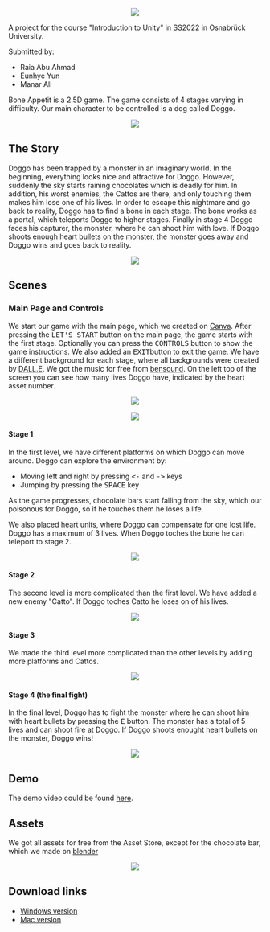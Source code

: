 <p align="center">
  <img src="Assets/Images/logo1.png" />
</p>

A project for the course "Introduction to Unity" in SS2022 in Osnabrück University.

Submitted by: 
- Raia Abu Ahmad
- Eunhye Yun
- Manar Ali

Bone Appetit is a 2.5D game. The game consists of 4 stages varying in difficulty. Our main character to be controlled is a dog called Doggo.

<p align="center">
  <img src="Images/doggo.png" />
</p>

## The Story
Doggo has been trapped by a monster in an imaginary world. In the beginning, everything looks nice and attractive for Doggo. However, suddenly the sky starts raining chocolates which is deadly for him. In addition, his worst enemies, the Cattos are there, and only touching them makes him lose one of his lives. 
In order to escape this nightmare and go back to reality, Doggo has to find a bone in each stage. The bone works as a portal, which teleports Doggo to higher stages. Finally in stage 4 Doggo faces his capturer, the monster, where he can shoot him with love. If Doggo shoots enough heart bullets on the monster, the monster goes away and Doggo wins and goes back to reality.

<p align="center">
  <img src="https://user-images.githubusercontent.com/49908515/176936697-d4a3a91a-feea-4111-bf63-9e16c716525a.PNG" />
</p>

## Scenes

### Main Page and Controls
We start our game with the main page, which we created on [Canva](https://www.canva.com/en_gb/). After pressing the <kbd>LET'S  START</kbd> button on the main page, the game starts with the first stage.
Optionally you can press the  <kbd>CONTROLS</kbd> button to show the game instructions. We also added an <kbd>EXIT</kbd>button to exit the game. We have a different background for each stage, where all backgrounds were created by [DALL.E](https://openai.com/blog/dall-e/). We got the music for free from [bensound](https://www.bensound.com/free-music-for-videos). On the left top of the screen you can see how many lives Doggo have, indicated by the heart asset number.

<p align="center">
  <img src="Images/mainpage.png" />
</p>

<p align="center">
  <img src="Images/controls.png" />
</p>

#### Stage 1
In the first level, we have different platforms on which Doggo can move around. 
Doggo can explore the environment by:
- Moving left and right by pressing <kbd><-</kbd> and <kbd>-></kbd> keys
- Jumping by pressing the <kbd>SPACE</kbd> key

As the game progresses, chocolate bars start falling from the sky, which our poisonous for Doggo, so if he touches them he loses a life.

We also placed heart units, where Doggo can compensate for one lost life. Doggo has a maximum of 3 lives. When Doggo toches the bone he can teleport to stage 2.
  
  <p align="center">
  <img src="Images/stage1.png" />
</p>
  
#### Stage 2
The second level is more complicated than the first level. We have added a new enemy "Catto". If Doggo toches Catto he loses on of his lives.
  
  <p align="center">
  <img src="Images/stage2.png" />
</p>
  
#### Stage 3
We made the third level more complicated than the other levels by adding more platforms and Cattos.
  
  <p align="center">
  <img src="Images/stage3.png" />
</p>
  
#### Stage 4 (the final fight)
In the final level, Doggo has to fight the monster where he can shoot him with heart bullets by pressing the <kbd>E</kbd> button. The monster has a total of 5 lives and can shoot fire at Doggo. If Doggo shoots enought heart bullets on the monster, Doggo wins!
  
   <p align="center">
  <img src="Images/stage4.png" />
</p>
  

## Demo
The demo video could be found [here](https://www.youtube.com/watch?v=HCgkZ9lhsUE).
  
## Assets
We got all assets for free from the Asset Store, except for the chocolate bar, which we made on [blender](https://www.blender.org/)
  
  <p align="center">
  <img src="https://user-images.githubusercontent.com/49908515/176949859-ea6dbb79-5b98-49b7-b6d2-7e5627ed6ae7.PNG" />
</p>
  
## Download links
  - [Windows version](https://drive.google.com/drive/folders/1WwhcHsHj-cTA_PGmGA5q4hrlkfv2HRpH?usp=sharing)
  - [Mac version](https://drive.google.com/drive/folders/1OS_66ZSZxR_VoIsPoB1Iq5Sts6zagfEj?usp=sharing)
  
